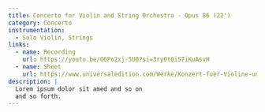 ```yaml
---
title: Concerto for Violin and String Orchestra - Opus 86 (22')
category: Concerto
instrumentation:
  - Solo Violin, Strings
links:
  - name: Recording
    url: https://youtu.be/O6Po2xj-5U0?si=3ryOt0iS7iKuAsvH
  - name: Sheet
    url: https://www.universaledition.com/Werke/Konzert-fuer-Violine-und-Streichorchester/P0318562
description: |
  Lorem ipsum dolor sit amed and so on
  and so forth.
---
```

